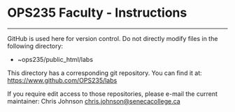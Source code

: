 # OPS235 Faculty - Instructions
----
GitHub is used here for version control. Do not directly modify files in the following directory:
* ~ops235/public_html/labs

This directory has a corresponding git repository. You can find it at:
https://www.github.com/OPS235/labs

If you require edit access to those repositories, please e-mail the current maintainer:
Chris Johnson <chris.johnson@senecacollege.ca>